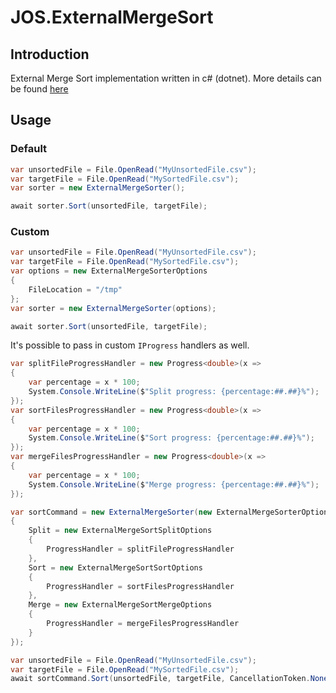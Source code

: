 ﻿# JOS.ExternalMergeSort

## Introduction
External Merge Sort implementation written in c# (dotnet).
More details can be found [here](https://josef.codes/sorting-really-large-files-with-c-sharp/)
## Usage

### Default
```csharp
var unsortedFile = File.OpenRead("MyUnsortedFile.csv");
var targetFile = File.OpenRead("MySortedFile.csv");
var sorter = new ExternalMergeSorter();

await sorter.Sort(unsortedFile, targetFile);
```

### Custom
```csharp
var unsortedFile = File.OpenRead("MyUnsortedFile.csv");
var targetFile = File.OpenRead("MySortedFile.csv");
var options = new ExternalMergeSorterOptions
{
    FileLocation = "/tmp"
};
var sorter = new ExternalMergeSorter(options);

await sorter.Sort(unsortedFile, targetFile);
```

It's possible to pass in custom ```IProgress``` handlers as well.
```csharp
var splitFileProgressHandler = new Progress<double>(x =>
{
    var percentage = x * 100;
    System.Console.WriteLine($"Split progress: {percentage:##.##}%");
});
var sortFilesProgressHandler = new Progress<double>(x =>
{
    var percentage = x * 100;
    System.Console.WriteLine($"Sort progress: {percentage:##.##}%");
});
var mergeFilesProgressHandler = new Progress<double>(x =>
{
    var percentage = x * 100;
    System.Console.WriteLine($"Merge progress: {percentage:##.##}%");
});

var sortCommand = new ExternalMergeSorter(new ExternalMergeSorterOptions
{
    Split = new ExternalMergeSortSplitOptions
    {
        ProgressHandler = splitFileProgressHandler
    },
    Sort = new ExternalMergeSortSortOptions
    {
        ProgressHandler = sortFilesProgressHandler
    },
    Merge = new ExternalMergeSortMergeOptions
    {
        ProgressHandler = mergeFilesProgressHandler
    }
});

var unsortedFile = File.OpenRead("MyUnsortedFile.csv");
var targetFile = File.OpenRead("MySortedFile.csv");
await sortCommand.Sort(unsortedFile, targetFile, CancellationToken.None);
```
